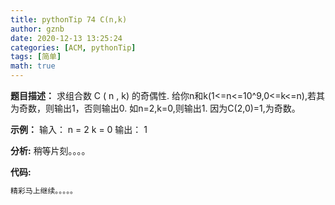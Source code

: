 ```yaml
---
title: pythonTip 74 C(n,k)
author: gznb
date: 2020-12-13 13:25:24
categories: [ACM, pythonTip]
tags: [简单]
math: true
---
```


**题目描述：**
求组合数 C ( n , k) 的奇偶性.
给你n和k(1<=n<=10^9,0<=k<=n),若其为奇数，则输出1，否则输出0.
如n=2,k=0,则输出1. 因为C(2,0)=1,为奇数。

**示例：**
输入：
n = 2
k = 0
输出：
1


**分析:**
稍等片刻。。。。

**代码:**
```python
精彩马上继续。。。。。
```
